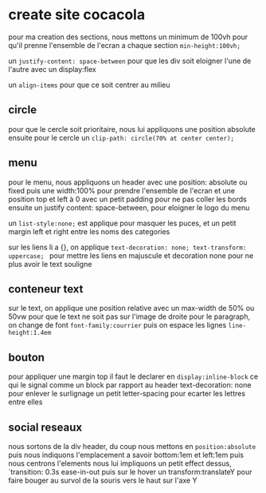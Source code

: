 # create site cocacola
pour ma creation des sections, nous mettons un minimum de 100vh pour qu'il prenne l'ensemble de l'ecran a chaque section `min-height:100vh;`

un `justify-content: space-between` pour que les div soit eloigner l'une de l'autre avec un display:flex

un `align-items` pour que ce soit centrer au milieu

## circle
pour que le cercle soit prioritaire, nous lui appliquons une position absolute
ensuite pour le cercle un `clip-path: circle(70% at center center);`

## menu
pour le menu, nous appliquons un header avec une position: absolute ou fixed puis une width:100% pour prendre l'ensemble de l'ecran et une position top et left à 0 avec un petit padding pour ne pas coller les bords
ensuite un justify content: space-between, pour eloigner le logo du menu

un `list-style:none;` est applique pour masquer les puces, et un petit margin left et right entre les noms des categories

sur les liens li a {}, on applique `text-decoration: none;
text-transform: uppercase;
` pour mettre les liens en majuscule et decoration none pour ne plus avoir le text souligne

## conteneur text
sur le text, on applique une position relative avec un max-width de 50% ou 50vw pour que le text ne soit pas sur l'image de droite
pour le paragraph, on change de font `font-family:courrier` puis on espace les lignes `line-height:1.4em`

## bouton
pour appliquer une margin top il faut le declarer en `display:inline-block` ce qui le signal comme un block par rapport au header
text-decoration: none pour enlever le surlignage un petit letter-spacing pour ecarter les lettres entre elles

## social reseaux
nous sortons de la div header, du coup nous mettons en `position:absolute` puis nous indiquons l'emplacement a savoir bottom:1em et left:1em puis nous centrons l'elements
nous lui impliquons un petit effect dessus, `transition: 0.3s ease-in-out
puis sur le hover un transform:translateY pour faire bouger au survol de la souris vers le haut sur l'axe Y